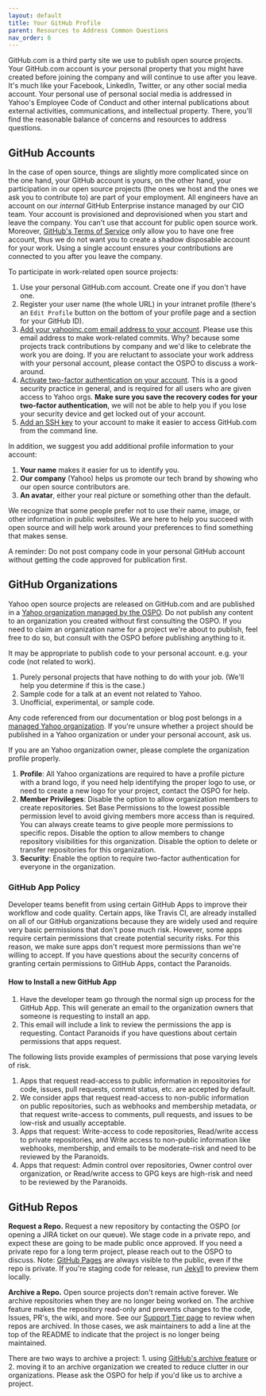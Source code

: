 ```yaml
---
layout: default
title: Your GitHub Profile
parent: Resources to Address Common Questions
nav_order: 6
---
```


GitHub.com is a third party site we use to publish open source projects. Your GitHub.com account is your personal property that you might have created before joining the company and will continue to use after you leave. It's much like your Facebook, LinkedIn, Twitter, or any other social media account. Your personal use of personal social media is addressed in Yahoo's Employee Code of Conduct and other internal publications about external activities, communications, and intellectual property. There, you'll find the reasonable balance of concerns and resources to address questions. 

## GitHub Accounts

In the case of open source, things are slightly more complicated since on the one hand, your GitHub account is yours, on the other hand, your participation in our open source projects (the ones we host and the ones we ask you to contribute to) are part of your employment. All engineers have an account on our _internal_ GitHub Enterprise instance managed by our CIO team. Your account is provisioned and deprovisioned when you start and leave the company. You can't use that account for public open source work. Moreover, [GitHub's Terms of Service](https://help.github.com/en/github/site-policy/github-terms-of-service#b-account-terms) only allow you to have one free account, thus we do not want you to create a shadow disposable account for your work. Using a single account ensures your contributions are connected to you after you leave the company.

To participate in work-related open source projects:
1. Use your personal GitHub.com account. Create one if you don't have one. 
1. Register your user name (the whole URL) in your intranet profile (there's an `Edit Profile` button on the bottom of your profile page and a section for your GitHub ID).
1. [Add your yahooinc.com email address to your account](https://github.com/settings/emails). Please use this email address to make work-related commits. Why? because some projects track contributions by company and we'd like to celebrate the work you are doing. If you are reluctant to associate your work address with your personal account, please contact the OSPO to discuss a work-around.
1. [Activate two-factor authentication on your account](https://github.com/settings/security). This is a good security practice in general, and is required for all users who are given access to Yahoo orgs. **Make sure you save the recovery codes for your two-factor authentication**, we will not be able to help you if you lose your security device and get locked out of your account.
1. [Add an SSH key](https://github.com/settings/keys) to your account to make it easier to access GitHub.com from the command line.

In addition, we suggest you add additional profile information to your account:
1. **Your name** makes it easier for us to identify you.
1. **Our company** (Yahoo) helps us promote our tech brand by showing who our open source contributors are.
1. **An avatar**, either your real picture or something other than the default. 

We recognize that some people prefer not to use their name, image, or other information in public websites. We are here to help you succeed with open source and will help work around your preferences to find something that makes sense. 

A reminder: Do not post company code in your personal GitHub account without getting the code approved for publication first.

## GitHub Organizations

Yahoo open source projects are released on GitHub.com and are published in a [Yahoo organization managed by the OSPO](../resources/resources-external.md). Do not publish any content to an organization you created without first consulting the OSPO. If you need to claim an organization name for a project we're about to publish, feel free to do so, but consult with the OSPO before publishing anything to it. 

It may be appropriate to publish code to your personal account. e.g. your code (not related to work).
1. Purely personal projects that have nothing to do with your job. (We'll help you determine if this is the case.)
1. Sample code for a talk at an event not related to Yahoo.
1. Unofficial, experimental, or sample code.

Any code referenced from our documentation or blog post belongs in a [managed Yahoo organization](../resources/resources-external.md). If you're unsure whether a project should be published in a Yahoo organization or under your personal account, ask us.

If you are an Yahoo organization owner, please complete the organization profile properly.
1. **Profile**: All Yahoo organizations are required to have a profile picture with a brand logo, if you need help identifying the proper logo to use, or need to create a new logo for your project, contact the OSPO for help.  
1. **Member Privileges**: Disable the option to allow organization members to create repositories. Set Base Permissions to the lowest possible permission level to avoid giving members more access than is required. You can always create teams to give people more permissions to specific repos. Disable the option to allow members to change repository visibilities for this organization. Disable the option to delete or transfer repositories for this organization.
1. **Security**: Enable the option to require two-factor authentication for everyone in the organization.

### GitHub App Policy

Developer teams benefit from using certain GitHub Apps to improve their workflow and code quality. Certain apps, like Travis CI, are already installed on all of our GitHub organizations because they are widely used and require very basic permissions that don't pose much risk. However, some apps require certain permissions that create potential security risks. For this reason, we make sure apps don't request more permissions than we're willing to accept. If you have questions about the security concerns of granting certain permissions to GitHub Apps, contact the Paranoids.

#### How to Install a new GitHub App

1. Have the developer team go through the normal sign up process for the GitHub App. This will generate an email to the organization owners that someone is requesting to install an app.
1. This email will include a link to review the permissions the app is requesting. Contact Paranoids if you have questions about certain permissions that apps request.

The following lists provide examples of permissions that pose varying levels of risk.

1. Apps that request read-access to public information in repositories for code, issues, pull requests, commit status, etc. are accepted by default.
1. We consider apps that request read-access to non-public information on public repositories, such as webhooks and membership metadata, or that request write-access to comments, pull requests, and issues to be low-risk and usually acceptable.
1. Apps that request: Write-access to code repositories, Read/write access to private repositories, and Write access to non-public information like webhooks, membership, and emails to be moderate-risk and need to be reviewed by the Paranoids.
1. Apps that request: Admin control over repositories, Owner control over organization, or Read/write access to GPG keys are high-risk and need to be reviewed by the Paranoids. 

## GitHub Repos
**Request a Repo.** Request a new repository by contacting the OSPO (or opening a JIRA ticket on our queue). We stage code in a private repo, and expect these are going to be made public once approved. If you need a private repo for a long term project, please reach out to the OSPO to discuss. Note: [GitHub Pages](https://help.github.com/en/github/working-with-github-pages/about-github-pages#project-pages-sites) are always visible to the public, even if the repo is private. If you're staging code for release, run [Jekyll](https://jekyllrb.com/) to preview them locally.

**Archive a Repo.** Open source projects don't remain active forever. We archive repositories when they are no longer being worked on. The archive feature makes the repository read-only and prevents changes to the code, Issues, PR's, the wiki, and more. See our [Support Tier page](../promoting/support.md#tier-4-archived-projects) to review when repos are archived. In those cases, we ask maintainers to add a line at the top of the README to indicate that the project is no longer being maintained. 

There are two ways to archive a project: 1. using [GitHub's archive feature](https://help.github.com/en/github/creating-cloning-and-archiving-repositories/about-archiving-repositories) or 2. moving it to an archive organization we created to reduce clutter in our organizations. Please ask the OSPO for help if you'd like us to archive a project.

